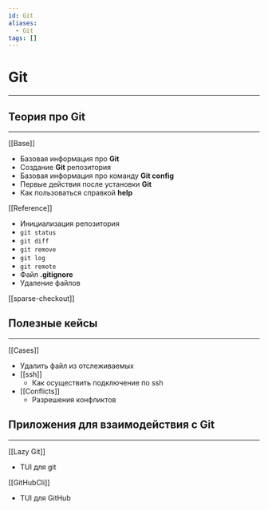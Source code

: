 ```yaml
---
id: Git
aliases:
  - Git
tags: []
---
```


# Git
---

## Теория про **Git**
---
[[Base]]
- Базовая информация про **Git**
- Создание **Git** репозитория
- Базовая информация про команду **Git config**
- Первые действия после установки **Git**
- Как пользоваться справкой **help**

[[Reference]]
- Инициализация репозитория
- `git status`
- `git diff`
- `git remove`
- `git log`
- `git remote`
- Файл **.gitignore**
- Удаление файлов

[[sparse-checkout]]

## Полезные кейсы
---
[[Cases]]
- Удалить файл из отслеживаемых
- [[ssh]]
    - Как осуществить подключение по ssh
- [[Conflicts]]
    - Разрешения конфликтов


## Приложения для взаимодействия с **Git**
---
[[Lazy Git]]
- TUI для git

[[GitHubCli]]
- TUI для GitHub
